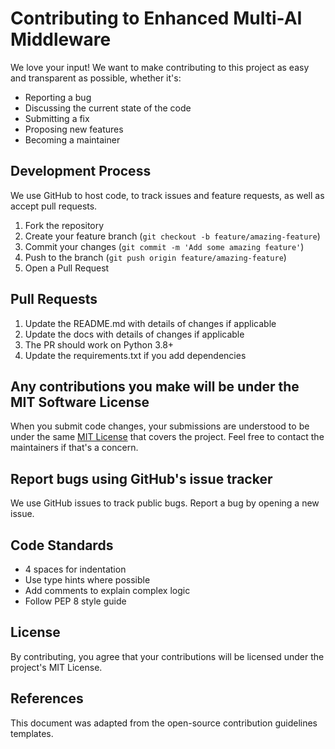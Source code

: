 # Contributing to Enhanced Multi-AI Middleware

We love your input! We want to make contributing to this project as easy and transparent as possible, whether it's:

- Reporting a bug
- Discussing the current state of the code
- Submitting a fix
- Proposing new features
- Becoming a maintainer

## Development Process

We use GitHub to host code, to track issues and feature requests, as well as accept pull requests.

1. Fork the repository
2. Create your feature branch (`git checkout -b feature/amazing-feature`)
3. Commit your changes (`git commit -m 'Add some amazing feature'`)
4. Push to the branch (`git push origin feature/amazing-feature`)
5. Open a Pull Request

## Pull Requests

1. Update the README.md with details of changes if applicable
2. Update the docs with details of changes if applicable
3. The PR should work on Python 3.8+
4. Update the requirements.txt if you add dependencies

## Any contributions you make will be under the MIT Software License

When you submit code changes, your submissions are understood to be under the same [MIT License](LICENSE) that covers the project. Feel free to contact the maintainers if that's a concern.

## Report bugs using GitHub's issue tracker

We use GitHub issues to track public bugs. Report a bug by opening a new issue.

## Code Standards

- 4 spaces for indentation
- Use type hints where possible
- Add comments to explain complex logic
- Follow PEP 8 style guide

## License

By contributing, you agree that your contributions will be licensed under the project's MIT License.

## References

This document was adapted from the open-source contribution guidelines templates.